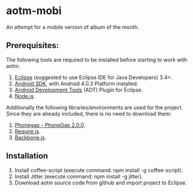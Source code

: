 aotm-mobi
=========

An attempt for a mobile version of album of the month.


Prerequisites:
------------------------------------
The following tools are required to be installed before starting to work with aotm:

1. [Eclipse](http://www.eclipse.org/downloads/) (suggested to use Eclipse IDE for Java Developers) 3.4+.
2. [Android SDK](http://developer.android.com/sdk/index.html), with Android 4.0.3 Platform installed.
3. [Android Development Tools](http://developer.android.com/sdk/installing/installing-adt.html) (ADT) Plugin for Eclipse.
4. [Node.js](http://nodejs.org/).

Additionally the following libraries/environments are used for the project. Since they are already included, there is no need to download them:

1. [Phonegap - PhoneGap 2.0.0](http://phonegap.com/).
2. [Require.js](http://requirejs.org/).
3. [Backbone.js](http://backbonejs.org/).

Installation
------------------------------------
1. Install coffee-script (execute command: npm install -g coffee-script).
2. Install Jitter (execute command: npm install -g jitter).
3. Download aotm source code from github and import project to Eclipse.